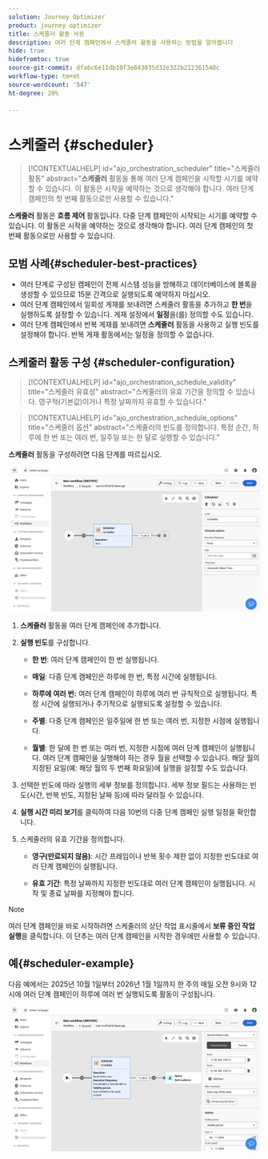 ```yaml
---
solution: Journey Optimizer
product: journey optimizer
title: 스케줄러 활동 사용
description: 여러 단계 캠페인에서 스케줄러 활동을 사용하는 방법을 알아봅니다
hide: true
hidefromtoc: true
source-git-commit: dfa6c6e11db10f3e843035d32e322b212361548c
workflow-type: tm+mt
source-wordcount: '547'
ht-degree: 20%

---
```


# 스케줄러 {#scheduler}


>[!CONTEXTUALHELP]
>id="ajo_orchestration_scheduler"
>title="스케줄러 활동"
>abstract="**스케줄러** 활동을 통해 여러 단계 캠페인을 시작할 시기를 예약할 수 있습니다. 이 활동은 시작을 예약하는 것으로 생각해야 합니다. 여러 단계 캠페인의 첫 번째 활동으로만 사용할 수 있습니다."


**스케줄러** 활동은 **흐름 제어** 활동입니다. 다중 단계 캠페인이 시작되는 시기를 예약할 수 있습니다. 이 활동은 시작을 예약하는 것으로 생각해야 합니다. 여러 단계 캠페인의 첫 번째 활동으로만 사용할 수 있습니다.

## 모범 사례{#scheduler-best-practices}

* 여러 단계로 구성된 캠페인이 전체 시스템 성능을 방해하고 데이터베이스에 블록을 생성할 수 있으므로 15분 간격으로 실행되도록 예약하지 마십시오.
* 여러 단계 캠페인에서 일회성 게재를 보내려면 스케줄러 활동을 추가하고 **한 번**&#x200B;을 실행하도록 설정할 수 있습니다. 게재 설정에서 **일정**&#x200B;을(를) 정의할 수도 있습니다.
* 여러 단계 캠페인에서 반복 게재를 보내려면 **스케줄러** 활동을 사용하고 실행 빈도를 설정해야 합니다. 반복 게재 활동에서는 일정을 정의할 수 없습니다.

## 스케줄러 활동 구성 {#scheduler-configuration}

>[!CONTEXTUALHELP]
>id="ajo_orchestration_schedule_validity"
>title="스케줄러 유효성"
>abstract="스케줄러의 유효 기간을 정의할 수 있습니다. 영구적(기본값)이거나 특정 날짜까지 유효할 수 있습니다."


>[!CONTEXTUALHELP]
>id="ajo_orchestration_schedule_options"
>title="스케줄러 옵션"
>abstract="스케줄러의 빈도를 정의합니다. 특정 순간, 하루에 한 번 또는 여러 번, 일주일 또는 한 달로 실행할 수 있습니다."

**스케줄러** 활동을 구성하려면 다음 단계를 따르십시오.

![](../assets/workflow-scheduler.png)

1. **스케줄러** 활동을 여러 단계 캠페인에 추가합니다.

1. **실행 빈도**&#x200B;를 구성합니다.

   * **한 번**: 여러 단계 캠페인이 한 번 실행됩니다.

   * **매일**: 다중 단계 캠페인은 하루에 한 번, 특정 시간에 실행됩니다.

   * **하루에 여러 번:** 여러 단계 캠페인이 하루에 여러 번 규칙적으로 실행됩니다. 특정 시간에 실행되거나 주기적으로 실행되도록 설정할 수 있습니다.

   * **주별**: 다중 단계 캠페인은 일주일에 한 번 또는 여러 번, 지정한 시점에 실행됩니다.

   * **월별**: 한 달에 한 번 또는 여러 번, 지정한 시점에 여러 단계 캠페인이 실행됩니다. 여러 단계 캠페인을 실행해야 하는 경우 월을 선택할 수 있습니다. 해당 월의 지정된 요일(예: 해당 월의 두 번째 화요일)에 실행을 설정할 수도 있습니다.

1. 선택한 빈도에 따라 실행의 세부 정보를 정의합니다. 세부 정보 필드는 사용하는 빈도(시간, 반복 빈도, 지정된 날짜 등)에 따라 달라질 수 있습니다.

1. **실행 시간 미리 보기**&#x200B;를 클릭하여 다음 10번의 다중 단계 캠페인 실행 일정을 확인합니다.

1. 스케줄러의 유효 기간을 정의합니다.

   * **영구(만료되지 않음)**: 시간 프레임이나 반복 횟수 제한 없이 지정한 빈도대로 여러 단계 캠페인이 실행됩니다.

   * **유효 기간**: 특정 날짜까지 지정한 빈도대로 여러 단계 캠페인이 실행됩니다. 시작 및 종료 날짜를 지정해야 합니다.

>[!NOTE]
>
>여러 단계 캠페인을 바로 시작하려면 스케줄러의 상단 작업 표시줄에서 **보류 중인 작업 실행**&#x200B;을 클릭합니다. 이 단추는 여러 단계 캠페인을 시작한 경우에만 사용할 수 있습니다.

## 예{#scheduler-example}

다음 예에서는 2025년 10월 1일부터 2026년 1월 1일까지 한 주의 매일 오전 9시와 12시에 여러 단계 캠페인이 하루에 여러 번 실행되도록 활동이 구성됩니다.

![](../assets/workflow-scheduler2.png)
